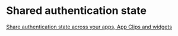 # Shared authentication state

[Share authentication state across your apps, App Clips and widgets](https://medium.com/@thomsmed/share-authentication-state-across-your-apps-app-clips-and-widgets-ios-e7e7f24e5525)
